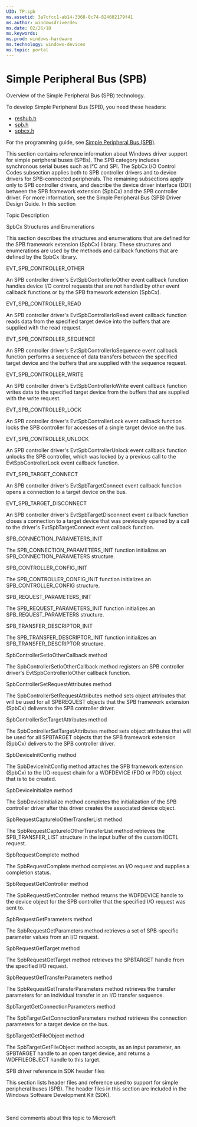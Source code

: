 ```yaml
---
UID: TP:spb
ms.assetid: 3a7cfcc1-ab14-3368-8c74-824602179f41
ms.author: windowsdriverdev
ms.date: 02/26/18
ms.keywords: 
ms.prod: windows-hardware
ms.technology: windows-devices
ms.topic: portal
---
```


# Simple Peripheral Bus (SPB)


Overview of the Simple Peripheral Bus (SPB) technology.

To develop Simple Peripheral Bus (SPB), you need these headers:

 * [reshub.h](..\reshub\index.md)
 * [spb.h](..\spb\index.md)
 * [spbcx.h](..\spbcx\index.md)

For the programming guide, see [Simple Peripheral Bus (SPB)](https://docs.microsoft.com/en-us/windows-hardware/drivers/spb).


This section contains reference information about Windows driver support for simple peripheral buses (SPBs). The SPB category includes synchronous serial buses such as I²C and SPI. The SpbCx I/O Control Codes subsection applies both to SPB controller drivers and to device drivers for SPB-connected peripherals. The remaining subsections apply only to SPB controller drivers, and describe the device driver interface (DDI) between the SPB framework extension (SpbCx) and the SPB controller driver. For more information, see the Simple Peripheral Bus (SPB) Driver Design Guide.
In this section


Topic
Description




SpbCx Structures and Enumerations



This section describes the structures and enumerations that are defined for the SPB framework extension (SpbCx) library. These structures and enumerations are used by the methods and callback functions that are defined by the SpbCx library.





EVT_SPB_CONTROLLER_OTHER



An SPB controller driver's EvtSpbControllerIoOther event callback function handles device I/O control requests that are not handled by other event callback functions or by the SPB framework extension (SpbCx).





EVT_SPB_CONTROLLER_READ



An SPB controller driver's EvtSpbControllerIoRead event callback function reads data from the specified target device into the buffers that are supplied with the read request.





EVT_SPB_CONTROLLER_SEQUENCE



An SPB controller driver's EvtSpbControllerIoSequence event callback function performs a sequence of data transfers between the specified target device and the buffers that are supplied with the sequence request.





EVT_SPB_CONTROLLER_WRITE



An SPB controller driver's EvtSpbControllerIoWrite event callback function writes data to the specified target device from the buffers that are supplied with the write request.





EVT_SPB_CONTROLLER_LOCK



An SPB controller driver's EvtSpbControllerLock event callback function locks the SPB controller for accesses of a single target device on the bus.





EVT_SPB_CONTROLLER_UNLOCK



An SPB controller driver's EvtSpbControllerUnlock event callback function unlocks the SPB controller, which was locked by a previous call to the EvtSpbControllerLock event callback function.





EVT_SPB_TARGET_CONNECT



An SPB controller driver's EvtSpbTargetConnect event callback function opens a connection to a target device on the bus.





EVT_SPB_TARGET_DISCONNECT



An SPB controller driver's EvtSpbTargetDisconnect event callback function closes a connection to a target device that was previously opened by a call to the driver's  EvtSpbTargetConnect event callback function.





SPB_CONNECTION_PARAMETERS_INIT



The SPB_CONNECTION_PARAMETERS_INIT function initializes an  SPB_CONNECTION_PARAMETERS structure.





SPB_CONTROLLER_CONFIG_INIT



The SPB_CONTROLLER_CONFIG_INIT function initializes an SPB_CONTROLLER_CONFIG structure.





SPB_REQUEST_PARAMETERS_INIT



The SPB_REQUEST_PARAMETERS_INIT function initializes an SPB_REQUEST_PARAMETERS structure.





SPB_TRANSFER_DESCRIPTOR_INIT



The SPB_TRANSFER_DESCRIPTOR_INIT function initializes an  SPB_TRANSFER_DESCRIPTOR structure.





SpbControllerSetIoOtherCallback method



The SpbControllerSetIoOtherCallback method registers an SPB controller driver's EvtSpbControllerIoOther callback function.





SpbControllerSetRequestAttributes method



The SpbControllerSetRequestAttributes method  sets object attributes that will be used for all SPBREQUEST objects  that the SPB framework extension (SpbCx) delivers to the SPB controller driver.





SpbControllerSetTargetAttributes method



The SpbControllerSetTargetAttributes method sets object attributes that will be used for all SPBTARGET objects that the SPB framework extension (SpbCx) delivers to the SPB controller driver.





SpbDeviceInitConfig method



The SpbDeviceInitConfig method attaches the SPB framework extension (SpbCx) to the I/O-request chain for a WDFDEVICE (FDO or PDO) object that is to be created.





SpbDeviceInitialize method



The SpbDeviceInitialize method completes the initialization of the SPB controller driver after this driver creates the associated device object.





SpbRequestCaptureIoOtherTransferList method



The SpbRequestCaptureIoOtherTransferList method retrieves the SPB_TRANSFER_LIST structure in the input buffer of the custom IOCTL request.





SpbRequestComplete method



The SpbRequestComplete method completes an I/O request and supplies a completion status.





SpbRequestGetController method



The SpbRequestGetController method returns the WDFDEVICE handle to the device object for the SPB controller that the specified I/O request was sent to.





SpbRequestGetParameters method



The SpbRequestGetParameters method retrieves a set of SPB-specific parameter values from an I/O request.





SpbRequestGetTarget method



The SpbRequestGetTarget method retrieves the SPBTARGET handle from the specified I/O request.





SpbRequestGetTransferParameters method



The SpbRequestGetTransferParameters method retrieves the transfer parameters for an individual transfer in an I/O transfer sequence.





SpbTargetGetConnectionParameters method



The SpbTargetGetConnectionParameters method retrieves the connection parameters for a target device on the bus.





SpbTargetGetFileObject method



The SpbTargetGetFileObject method accepts, as an input parameter, an SPBTARGET handle to an open target device, and returns a WDFFILEOBJECT handle to this target.





SPB driver reference in SDK header files



This section lists header files and reference used to support for simple peripheral buses (SPB). The header files in this section are included in the Windows Software Development Kit (SDK).



 


Send comments about this topic to Microsoft

